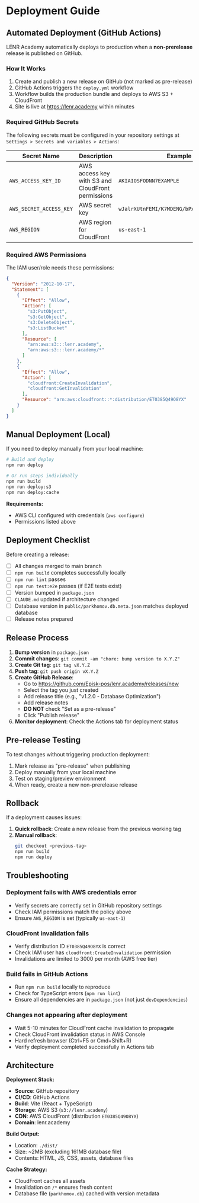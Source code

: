 # Deployment Guide

## Automated Deployment (GitHub Actions)

LENR Academy automatically deploys to production when a **non-prerelease** release is published on GitHub.

### How It Works

1. Create and publish a new release on GitHub (not marked as pre-release)
2. GitHub Actions triggers the `deploy.yml` workflow
3. Workflow builds the production bundle and deploys to AWS S3 + CloudFront
4. Site is live at https://lenr.academy within minutes

### Required GitHub Secrets

The following secrets must be configured in your repository settings at `Settings > Secrets and variables > Actions`:

| Secret Name | Description | Example |
|-------------|-------------|---------|
| `AWS_ACCESS_KEY_ID` | AWS access key with S3 and CloudFront permissions | `AKIAIOSFODNN7EXAMPLE` |
| `AWS_SECRET_ACCESS_KEY` | AWS secret key | `wJalrXUtnFEMI/K7MDENG/bPxRfiCYEXAMPLEKEY` |
| `AWS_REGION` | AWS region for CloudFront | `us-east-1` |

### Required AWS Permissions

The IAM user/role needs these permissions:

```json
{
  "Version": "2012-10-17",
  "Statement": [
    {
      "Effect": "Allow",
      "Action": [
        "s3:PutObject",
        "s3:GetObject",
        "s3:DeleteObject",
        "s3:ListBucket"
      ],
      "Resource": [
        "arn:aws:s3:::lenr.academy",
        "arn:aws:s3:::lenr.academy/*"
      ]
    },
    {
      "Effect": "Allow",
      "Action": [
        "cloudfront:CreateInvalidation",
        "cloudfront:GetInvalidation"
      ],
      "Resource": "arn:aws:cloudfront::*:distribution/ET0385Q49O8YX"
    }
  ]
}
```

## Manual Deployment (Local)

If you need to deploy manually from your local machine:

```bash
# Build and deploy
npm run deploy

# Or run steps individually
npm run build
npm run deploy:s3
npm run deploy:cache
```

**Requirements:**
- AWS CLI configured with credentials (`aws configure`)
- Permissions listed above

## Deployment Checklist

Before creating a release:

- [ ] All changes merged to main branch
- [ ] `npm run build` completes successfully locally
- [ ] `npm run lint` passes
- [ ] `npm run test:e2e` passes (if E2E tests exist)
- [ ] Version bumped in `package.json`
- [ ] `CLAUDE.md` updated if architecture changed
- [ ] Database version in `public/parkhomov.db.meta.json` matches deployed database
- [ ] Release notes prepared

## Release Process

1. **Bump version** in `package.json`
2. **Commit changes**: `git commit -am "chore: bump version to X.Y.Z"`
3. **Create Git tag**: `git tag vX.Y.Z`
4. **Push tag**: `git push origin vX.Y.Z`
5. **Create GitHub Release**:
   - Go to https://github.com/Episk-pos/lenr.academy/releases/new
   - Select the tag you just created
   - Add release title (e.g., "v1.2.0 - Database Optimization")
   - Add release notes
   - **DO NOT** check "Set as a pre-release"
   - Click "Publish release"
6. **Monitor deployment**: Check the Actions tab for deployment status

## Pre-release Testing

To test changes without triggering production deployment:

1. Mark release as "pre-release" when publishing
2. Deploy manually from your local machine
3. Test on staging/preview environment
4. When ready, create a new non-prerelease release

## Rollback

If a deployment causes issues:

1. **Quick rollback**: Create a new release from the previous working tag
2. **Manual rollback**:
   ```bash
   git checkout <previous-tag>
   npm run build
   npm run deploy
   ```

## Troubleshooting

### Deployment fails with AWS credentials error
- Verify secrets are correctly set in GitHub repository settings
- Check IAM permissions match the policy above
- Ensure `AWS_REGION` is set (typically `us-east-1`)

### CloudFront invalidation fails
- Verify distribution ID `ET0385Q49O8YX` is correct
- Check IAM user has `cloudfront:CreateInvalidation` permission
- Invalidations are limited to 3000 per month (AWS free tier)

### Build fails in GitHub Actions
- Run `npm run build` locally to reproduce
- Check for TypeScript errors (`npm run lint`)
- Ensure all dependencies are in `package.json` (not just `devDependencies`)

### Changes not appearing after deployment
- Wait 5-10 minutes for CloudFront cache invalidation to propagate
- Check CloudFront invalidation status in AWS Console
- Hard refresh browser (Ctrl+F5 or Cmd+Shift+R)
- Verify deployment completed successfully in Actions tab

## Architecture

**Deployment Stack:**
- **Source**: GitHub repository
- **CI/CD**: GitHub Actions
- **Build**: Vite (React + TypeScript)
- **Storage**: AWS S3 (`s3://lenr.academy`)
- **CDN**: AWS CloudFront (distribution `ET0385Q49O8YX`)
- **Domain**: lenr.academy

**Build Output:**
- Location: `./dist/`
- Size: ~2MB (excluding 161MB database file)
- Contents: HTML, JS, CSS, assets, database files

**Cache Strategy:**
- CloudFront caches all assets
- Invalidation on `/*` ensures fresh content
- Database file (`parkhomov.db`) cached with version metadata

